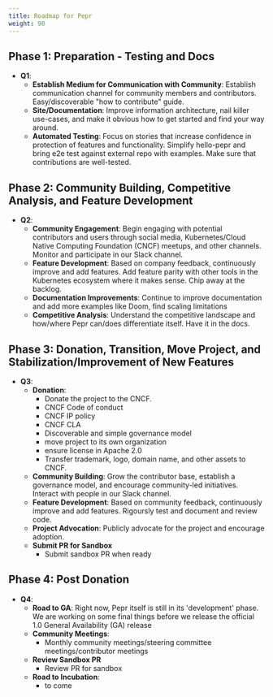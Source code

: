 ```yaml
---
title: Roadmap for Pepr
weight: 90
---
```



## Phase 1: Preparation - Testing and Docs

- **Q1**:
  - **Establish Medium for Communication with Community**:
    Establish communication channel for community members and contributors. Easy/discoverable "how to contribute" guide.
  - **Site/Documentation**:
    Improve information architecture, nail killer use-cases, and make it obvious how to get started and find your way around.
  - **Automated Testing**:
    Focus on stories that increase confidence in protection of features and functionality. Simplify hello-pepr and bring e2e test against external repo with examples. Make sure that contributions are well-tested.

## Phase 2: Community Building, Competitive Analysis, and Feature Development

- **Q2**:
  - **Community Engagement**:
    Begin engaging with potential contributors and users through social media, Kubernetes/Cloud Native Computing Foundation (CNCF) meetups, and other channels. Monitor and participate in our Slack channel.
  - **Feature Development**:
    Based on company feedback, continuously improve and add features. Add feature parity with other tools in the Kubernetes ecosystem where it makes sense. Chip away at the backlog.
  - **Documentation Improvements**:
    Continue to improve documentation and add more examples like Doom, find scaling limitations
  - **Competitive Analysis**:
    Understand the competitive landscape and how/where Pepr can/does differentiate itself. Have it in the docs.

## Phase 3: Donation, Transition, Move Project, and Stabilization/Improvement of New Features

- **Q3**:
  - **Donation**:
    - Donate the project to the CNCF.
    - CNCF Code of conduct
    - CNCF IP policy
    - CNCF CLA
    - Discoverable and simple governance model
    - move project to its own organization
    - ensure license in Apache 2.0
    - Transfer trademark, logo, domain name, and other assets to CNCF.
  - **Community Building**:
    Grow the contributor base, establish a governance model, and encourage community-led initiatives. Interact with people in our Slack channel.
  - **Feature Development**:
    Based on community feedback, continuously improve and add features. Rigoursly test and document and review code.
  - **Project Advocation**:
    Publicly advocate for the project and encourage adoption.
  - **Submit PR for Sandbox**
    - Submit sandbox PR when ready

## Phase 4: Post Donation

- **Q4**:
  - **Road to GA**:
    Right now, Pepr itself is still in its 'development' phase. We are working on some final things before we release the official 1.0 General Availability (GA) release
  - **Community Meetings**:
    - Monthly community meetings/steering committee meetings/contributor meetings
  - **Review Sandbox PR**
    - Review PR for sandbox
  - **Road to Incubation**:
    - to come